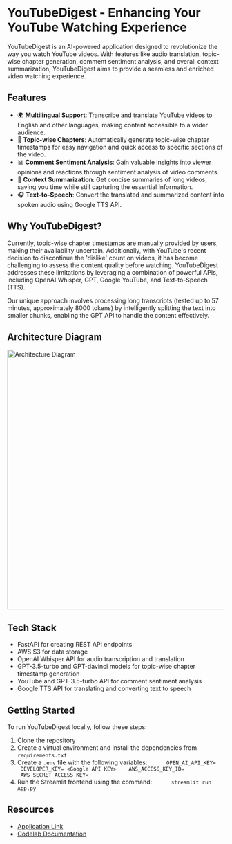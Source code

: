# YouTubeDigest - Enhancing Your YouTube Watching Experience

YouTubeDigest is an AI-powered application designed to revolutionize the way you watch YouTube videos. With features like audio translation, topic-wise chapter generation, comment sentiment analysis, and overall context summarization, YouTubeDigest aims to provide a seamless and enriched video watching experience.

## Features

- 🌍 **Multilingual Support**: Transcribe and translate YouTube videos to English and other languages, making content accessible to a wider audience.
- 📑 **Topic-wise Chapters**: Automatically generate topic-wise chapter timestamps for easy navigation and quick access to specific sections of the video.
- 📊 **Comment Sentiment Analysis**: Gain valuable insights into viewer opinions and reactions through sentiment analysis of video comments.
- 📝 **Context Summarization**: Get concise summaries of long videos, saving you time while still capturing the essential information.
- 🎧 **Text-to-Speech**: Convert the translated and summarized content into spoken audio using Google TTS API.

## Why YouTubeDigest?

Currently, topic-wise chapter timestamps are manually provided by users, making their availability uncertain. Additionally, with YouTube's recent decision to discontinue the 'dislike' count on videos, it has become challenging to assess the content quality before watching. YouTubeDigest addresses these limitations by leveraging a combination of powerful APIs, including OpenAI Whisper, GPT, Google YouTube, and Text-to-Speech (TTS).

Our unique approach involves processing long transcripts (tested up to 57 minutes, approximately 8000 tokens) by intelligently splitting the text into smaller chunks, enabling the GPT API to handle the content effectively.

## Architecture Diagram
<img src="Assignment 5 Arch Diagram.png" alt="Architecture Diagram" width = 600>

## Tech Stack

- FastAPI for creating REST API endpoints
- AWS S3 for data storage
- OpenAI Whisper API for audio transcription and translation
- GPT-3.5-turbo and GPT-davinci models for topic-wise chapter timestamp generation
- YouTube and GPT-3.5-turbo API for comment sentiment analysis
- Google TTS API for translating and converting text to speech

## Getting Started

To run YouTubeDigest locally, follow these steps:

1. Clone the repository
2. Create a virtual environment and install the dependencies from `requirements.txt`
3. Create a `.env` file with the following variables:
   ```
   OPEN_AI_API_KEY=
   DEVELOPER_KEY= <Google API KEY>
   AWS_ACCESS_KEY_ID=
   AWS_SECRET_ACCESS_KEY=
   ```
4. Run the Streamlit frontend using the command:
   ```
   streamlit run App.py
   ```

## Resources

- [Application Link](http://34.148.127.152:8502/)
- [Codelab Documentation](https://codelabs-preview.appspot.com/?file_id=1xg3GM0WPZ6wiiJ1tQuYKwh3pL3GA_JjXaTEAWP4Pf4k#0)
